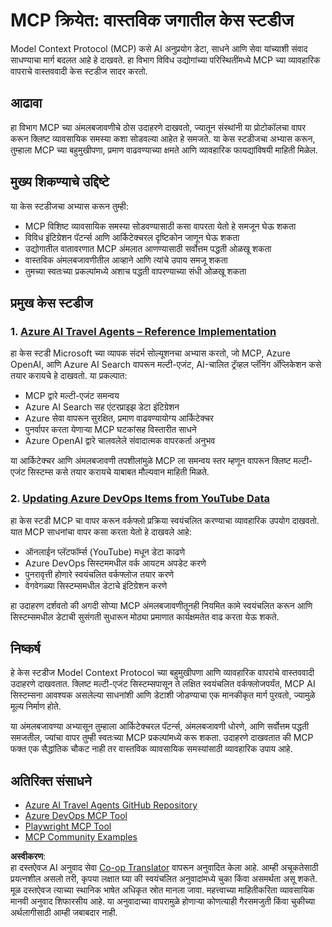 <!--
CO_OP_TRANSLATOR_METADATA:
{
  "original_hash": "6c11b6162171abc895ed75d1e0f368a3",
  "translation_date": "2025-06-20T19:06:47+00:00",
  "source_file": "09-CaseStudy/README.md",
  "language_code": "mr"
}
-->
# MCP क्रियेत: वास्तविक जगातील केस स्टडीज

Model Context Protocol (MCP) कसे AI अनुप्रयोग डेटा, साधने आणि सेवा यांच्याशी संवाद साधण्याचा मार्ग बदलत आहे हे दाखवते. हा विभाग विविध उद्योगांच्या परिस्थितींमध्ये MCP च्या व्यावहारिक वापराचे वास्तववादी केस स्टडीज सादर करतो.

## आढावा

हा विभाग MCP च्या अंमलबजावणीचे ठोस उदाहरणे दाखवतो, ज्यातून संस्थांनी या प्रोटोकॉलचा वापर करून क्लिष्ट व्यावसायिक समस्या कशा सोडवल्या आहेत हे समजते. या केस स्टडीजचा अभ्यास करून, तुम्हाला MCP च्या बहुमुखीपणा, प्रमाण वाढवण्याच्या क्षमते आणि व्यावहारिक फायद्यांविषयी माहिती मिळेल.

## मुख्य शिकण्याचे उद्दिष्टे

या केस स्टडीजचा अभ्यास करून तुम्ही:

- MCP विशिष्ट व्यावसायिक समस्या सोडवण्यासाठी कसा वापरता येतो हे समजून घेऊ शकता
- विविध इंटिग्रेशन पॅटर्न्स आणि आर्किटेक्चरल दृष्टिकोन जाणून घेऊ शकता
- उद्योगातील वातावरणात MCP अंमलात आणण्यासाठी सर्वोत्तम पद्धती ओळखू शकता
- वास्तविक अंमलबजावणीतील आव्हाने आणि त्यांचे उपाय समजू शकता
- तुमच्या स्वतःच्या प्रकल्पांमध्ये अशाच पद्धती वापरण्याच्या संधी ओळखू शकता

## प्रमुख केस स्टडीज

### 1. [Azure AI Travel Agents – Reference Implementation](./travelagentsample.md)

हा केस स्टडी Microsoft च्या व्यापक संदर्भ सोल्यूशनचा अभ्यास करतो, जो MCP, Azure OpenAI, आणि Azure AI Search वापरून मल्टी-एजंट, AI-चालित ट्रॅव्हल प्लॅनिंग अ‍ॅप्लिकेशन कसे तयार करायचे हे दाखवतो. या प्रकल्पात:

- MCP द्वारे मल्टी-एजंट समन्वय
- Azure AI Search सह एंटरप्राइझ डेटा इंटिग्रेशन
- Azure सेवा वापरून सुरक्षित, प्रमाण वाढवण्यायोग्य आर्किटेक्चर
- पुनर्वापर करता येणाऱ्या MCP घटकांसह विस्तारीत साधने
- Azure OpenAI द्वारे चालवलेले संवादात्मक वापरकर्ता अनुभव

या आर्किटेक्चर आणि अंमलबजावणी तपशीलांमुळे MCP ला समन्वय स्तर म्हणून वापरून क्लिष्ट मल्टी-एजंट सिस्टम्स कसे तयार करायचे याबाबत मौल्यवान माहिती मिळते.

### 2. [Updating Azure DevOps Items from YouTube Data](./UpdateADOItemsFromYT.md)

हा केस स्टडी MCP चा वापर करून वर्कफ्लो प्रक्रिया स्वयंचलित करण्याचा व्यावहारिक उपयोग दाखवतो. यात MCP साधनांचा वापर कसा करता येतो हे दाखवले आहे:

- ऑनलाईन प्लॅटफॉर्म्स (YouTube) मधून डेटा काढणे
- Azure DevOps सिस्टममधील वर्क आयटम अपडेट करणे
- पुनरावृत्ती होणारे स्वयंचलित वर्कफ्लोज तयार करणे
- वेगवेगळ्या सिस्टम्समधील डेटाचे इंटिग्रेशन करणे

हा उदाहरण दर्शवतो की अगदी सोप्या MCP अंमलबजावणीतूनही नियमित कामे स्वयंचलित करून आणि सिस्टम्समधील डेटाची सुसंगती सुधारून मोठ्या प्रमाणात कार्यक्षमतेत वाढ करता येऊ शकते.

## निष्कर्ष

हे केस स्टडीज Model Context Protocol च्या बहुमुखीपणा आणि व्यावहारिक वापरांचे वास्तववादी उदाहरणे दाखवतात. क्लिष्ट मल्टी-एजंट सिस्टम्सपासून ते लक्षित स्वयंचलित वर्कफ्लोजपर्यंत, MCP AI सिस्टम्सना आवश्यक असलेल्या साधनांशी आणि डेटाशी जोडण्याचा एक मानकीकृत मार्ग पुरवतो, ज्यामुळे मूल्य निर्माण होते.

या अंमलबजावण्या अभ्यासून तुम्हाला आर्किटेक्चरल पॅटर्न्स, अंमलबजावणी धोरणे, आणि सर्वोत्तम पद्धती समजतील, ज्यांचा वापर तुम्ही स्वतःच्या MCP प्रकल्पांमध्ये करू शकता. उदाहरणे दाखवतात की MCP फक्त एक सैद्धांतिक चौकट नाही तर वास्तविक व्यावसायिक समस्यांसाठी व्यावहारिक उपाय आहे.

## अतिरिक्त संसाधने

- [Azure AI Travel Agents GitHub Repository](https://github.com/Azure-Samples/azure-ai-travel-agents)
- [Azure DevOps MCP Tool](https://github.com/microsoft/azure-devops-mcp)
- [Playwright MCP Tool](https://github.com/microsoft/playwright-mcp)
- [MCP Community Examples](https://github.com/microsoft/mcp)

**अस्वीकरण**:  
हा दस्तऐवज AI अनुवाद सेवा [Co-op Translator](https://github.com/Azure/co-op-translator) वापरून अनुवादित केला आहे. आम्ही अचूकतेसाठी प्रयत्नशील असलो तरी, कृपया लक्षात घ्या की स्वयंचलित अनुवादांमध्ये चुका किंवा असमर्थता असू शकते. मूळ दस्तऐवज त्याच्या स्थानिक भाषेत अधिकृत स्रोत मानला जावा. महत्त्वाच्या माहितीकरिता व्यावसायिक मानवी अनुवाद शिफारसीय आहे. या अनुवादाच्या वापरामुळे होणाऱ्या कोणत्याही गैरसमजुती किंवा चुकीच्या अर्थलागीसाठी आम्ही जबाबदार नाही.
